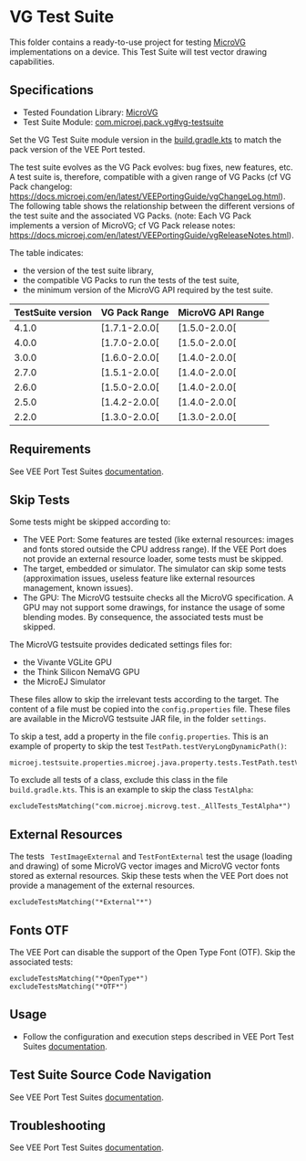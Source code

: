 # VG Test Suite

This folder contains a ready-to-use project for testing [MicroVG](https://docs.microej.com/en/latest/VEEPortingGuide/vg.html) implementations on a device.
This Test Suite will test vector drawing capabilities.

## Specifications

- Tested Foundation Library: [MicroVG](https://repository.microej.com/modules/ej/api/microvg/)
- Test Suite Module: [com.microej.pack.vg#vg-testsuite](https://repository.microej.com/modules/com/microej/pack/vg/vg-testsuite/)

Set the VG Test Suite module version in the [build.gradle.kts](build.gradle.kts) to match the pack version of the VEE Port
tested.

The test suite evolves as the VG Pack evolves: bug fixes, new features, etc.
A test suite is, therefore, compatible with a given range of VG Packs (cf VG Pack changelog: https://docs.microej.com/en/latest/VEEPortingGuide/vgChangeLog.html).
The following table shows the relationship between the different versions of the test suite and the associated VG Packs.
(note: Each VG Pack implements a version of MicroVG; cf VG Pack release notes: https://docs.microej.com/en/latest/VEEPortingGuide/vgReleaseNotes.html).

The table indicates:

* the version of the test suite library,
* the compatible VG Packs to run the tests of the test suite,
* the minimum version of the MicroVG API required by the test suite.

| TestSuite version | VG Pack Range | MicroVG API Range |
|-------------------|---------------|-------------------|
| 4.1.0             | [1.7.1-2.0.0[ | [1.5.0-2.0.0[     |
| 4.0.0             | [1.7.0-2.0.0[ | [1.5.0-2.0.0[     |
| 3.0.0             | [1.6.0-2.0.0[ | [1.4.0-2.0.0[     |
| 2.7.0             | [1.5.1-2.0.0[ | [1.4.0-2.0.0[     |
| 2.6.0             | [1.5.0-2.0.0[ | [1.4.0-2.0.0[     |
| 2.5.0             | [1.4.2-2.0.0[ | [1.4.0-2.0.0[     |
| 2.2.0             | [1.3.0-2.0.0[ | [1.3.0-2.0.0[     |

## Requirements

See VEE Port Test Suites [documentation](../README.md).

## Skip Tests

Some tests might be skipped according to:

* The VEE Port: Some features are tested (like external resources: images and fonts stored outside the CPU address range). If the VEE Port does not provide an external resource loader, some tests must be skipped.
* The target, embedded or simulator. The simulator can skip some tests (approximation issues, useless feature like external resources management, known issues).
* The GPU: The MicroVG testsuite checks all the MicroVG specification. A GPU may not support some drawings, for instance the usage of some blending modes. By consequence, the associated tests must be skipped.

The MicroVG testsuite provides dedicated settings files for:

* the Vivante VGLite GPU
* the Think Silicon NemaVG GPU
* the MicroEJ Simulator

These files allow to skip the irrelevant tests according to the target.
The content of a file must be copied into the `config.properties` file.
These files are available in the MicroVG testsuite JAR file, in the folder `settings`.

To skip a test, add a property in the file ``config.properties``.
This is an example of property to skip the test `TestPath.testVeryLongDynamicPath()`:

```
microej.testsuite.properties.microej.java.property.tests.TestPath.testVeryLongDynamicPath.skip=true
```

To exclude all tests of a class, exclude this class in the file ``build.gradle.kts``.
This is an example to skip the class `TestAlpha`:

```
excludeTestsMatching("com.microej.microvg.test._AllTests_TestAlpha*")
```

## External Resources

The tests `` TestImageExternal`` and ``TestFontExternal`` test the usage (loading and drawing) of some MicroVG vector images and MicroVG vector fonts stored as external resources.
Skip these tests when the VEE Port does not provide a management of the external resources. 

```
excludeTestsMatching("*External"*")
```

## Fonts OTF

The VEE Port can disable the support of the Open Type Font (OTF).
Skip the associated tests:

```
excludeTestsMatching("*OpenType*")
excludeTestsMatching("*OTF*")
```

## Usage

- Follow the configuration and execution steps described in VEE Port Test Suites [documentation](../README.md).

## Test Suite Source Code Navigation

See VEE Port Test Suites [documentation](../README.md).

## Troubleshooting

See VEE Port Test Suites [documentation](../README.md).
